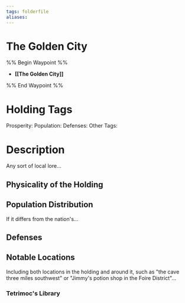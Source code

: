```yaml
---
tags: folderfile
aliases:
---
```


# The Golden City
%% Begin Waypoint %%
- **[[The Golden City]]**

%% End Waypoint %%

# Holding Tags
Prosperity:
Population:
Defenses:
Other Tags:

# Description
Any sort of local lore...
## Physicality of the Holding

## Population Distribution
If it differs from the nation's...

## Defenses

## Notable Locations
Including both locations in the holding and around it, such as "the cave three miles southwest" or "Jimmy's potion shop in the Foire District"...

### Tetrimoc's Library
